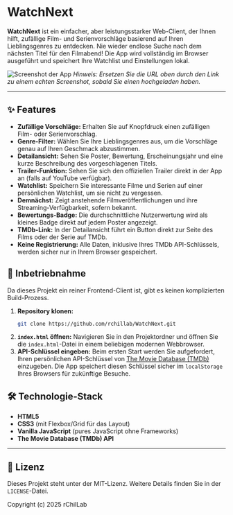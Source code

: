 # WatchNext

**WatchNext** ist ein einfacher, aber leistungsstarker Web-Client, der Ihnen hilft, zufällige Film- und Serienvorschläge basierend auf Ihren Lieblingsgenres zu entdecken. Nie wieder endlose Suche nach dem nächsten Titel für den Filmabend! Die App wird vollständig im Browser ausgeführt und speichert Ihre Watchlist und Einstellungen lokal.

![Screenshot der App](https.raw.githubusercontent.com/DavidGrn/MovieApp/master/screenshot.png)
*Hinweis: Ersetzen Sie die URL oben durch den Link zu einem echten Screenshot, sobald Sie einen hochgeladen haben.*

---

## ✨ Features

*   **Zufällige Vorschläge:** Erhalten Sie auf Knopfdruck einen zufälligen Film- oder Serienvorschlag.
*   **Genre-Filter:** Wählen Sie Ihre Lieblingsgenres aus, um die Vorschläge genau auf Ihren Geschmack abzustimmen.
*   **Detailansicht:** Sehen Sie Poster, Bewertung, Erscheinungsjahr und eine kurze Beschreibung des vorgeschlagenen Titels.
*   **Trailer-Funktion:** Sehen Sie sich den offiziellen Trailer direkt in der App an (falls auf YouTube verfügbar).
*   **Watchlist:** Speichern Sie interessante Filme und Serien auf einer persönlichen Watchlist, um sie nicht zu vergessen.
*   **Demnächst:** Zeigt anstehende Filmveröffentlichungen und ihre Streaming-Verfügbarkeit, sofern bekannt.
*   **Bewertungs-Badge:** Die durchschnittliche Nutzerwertung wird als kleines Badge direkt auf jedem Poster angezeigt.
*   **TMDb-Link:** In der Detailansicht führt ein Button direkt zur Seite des Films oder der Serie auf TMDb.
*   **Keine Registrierung:** Alle Daten, inklusive Ihres TMDb API-Schlüssels, werden sicher nur in Ihrem Browser gespeichert.

## 🚀 Inbetriebnahme

Da dieses Projekt ein reiner Frontend-Client ist, gibt es keinen komplizierten Build-Prozess.

1.  **Repository klonen:**
    ```bash
    git clone https://github.com/rchillab/WatchNext.git
    ```
2.  **`index.html` öffnen:** Navigieren Sie in den Projektordner und öffnen Sie die `index.html`-Datei in einem beliebigen modernen Webbrowser.
3.  **API-Schlüssel eingeben:** Beim ersten Start werden Sie aufgefordert, Ihren persönlichen API-Schlüssel von [The Movie Database (TMDb)](https.developer.themoviedb.org/docs/getting-started) einzugeben. Die App speichert diesen Schlüssel sicher im `localStorage` Ihres Browsers für zukünftige Besuche.

## 🛠️ Technologie-Stack

*   **HTML5**
*   **CSS3** (mit Flexbox/Grid für das Layout)
*   **Vanilla JavaScript** (pures JavaScript ohne Frameworks)
*   **The Movie Database (TMDb) API**

---

## 📄 Lizenz

Dieses Projekt steht unter der MIT-Lizenz. Weitere Details finden Sie in der `LICENSE`-Datei.

Copyright (c) 2025 rChilLab
